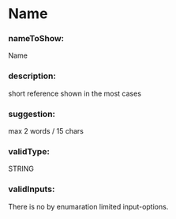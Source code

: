 

# Name



  


### nameToShow:
  
Name  


### description:
  
short reference shown in the most cases  


### suggestion:
  
max 2 words / 15 chars  


### validType:
  
STRING  


### validInputs:
  
There is no by enumaration limited input-options.

